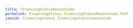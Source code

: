 ```yaml
---
title: financingStatusReasonCode
permalink: FinancingStatus.financingStatusReasonCode.html
jsonid: financingstatus_financingstatusreasoncode
---
```

